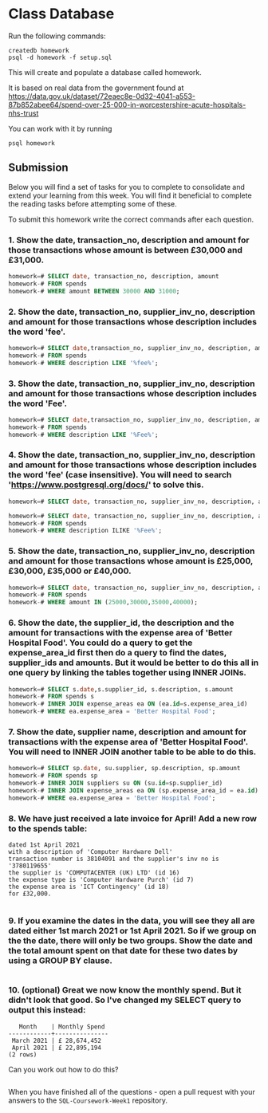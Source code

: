 # Class Database
Run the following commands:
```
createdb homework
psql -d homework -f setup.sql
```
This will create and populate a database called homework.

It is based on real data from the government found at
https://data.gov.uk/dataset/72eaec8e-0d32-4041-a553-87b852abee64/spend-over-25-000-in-worcestershire-acute-hospitals-nhs-trust

You can work with it by running
```
psql homework
```
## Submission

Below you will find a set of tasks for you to complete to consolidate and extend your learning from this week. You will find it beneficial to complete the reading tasks before attempting some of these.

To submit this homework write the correct commands after each question.

### 1. Show the date, transaction_no, description and amount for those transactions whose amount is between £30,000 and £31,000.
```sql
homework=# SELECT date, transaction_no, description, amount
homework-# FROM spends
homework-# WHERE amount BETWEEN 30000 AND 31000;


```
### 2. Show the date, transaction_no, supplier_inv_no, description and amount for those transactions whose description includes the word 'fee'.
```sql
homework=# SELECT date,transaction_no, supplier_inv_no, description, amount
homework-# FROM spends
homework-# WHERE description LIKE '%fee%';


```
### 3. Show the date, transaction_no, supplier_inv_no, description and amount for those transactions whose description includes the word 'Fee'.
```sql
homework=# SELECT date,transaction_no, supplier_inv_no, description, amount
homework-# FROM spends
homework-# WHERE description LIKE '%Fee%';
```
### 4. Show the date, transaction_no, supplier_inv_no, description and amount for those transactions whose description includes the word 'fee' (case insensitive). You will need to search 'https://www.postgresql.org/docs/' to solve this.
```sql
homework=# SELECT date, transaction_no, supplier_inv_no, description, amount                        FROM spends                                                                                         WHERE LOWER(description) LIKE ('%fee%');

homework=# SELECT date, transaction_no, supplier_inv_no, description, amount
homework-# FROM spends
homework-# WHERE description ILIKE '%Fee%';
```
### 5. Show the date, transaction_no, supplier_inv_no, description and amount for those transactions whose amount is £25,000, £30,000, £35,000 or £40,000.
```sql
homework=# SELECT date, transaction_no, supplier_inv_no, description, amount
homework-# FROM spends
homework-# WHERE amount IN (25000,30000,35000,40000);

```
### 6. Show the date, the supplier_id, the description and the amount for transactions with the expense area of 'Better Hospital Food'. You could do a query to get the expense_area_id first then do a query to find the dates, supplier_ids and amounts. But it would be better to do this all in one query by linking the tables together using INNER JOINs.
```sql
homework=# SELECT s.date,s.supplier_id, s.description, s.amount
homework-# FROM spends s
homework-# INNER JOIN expense_areas ea ON (ea.id=s.expense_area_id)
homework-# WHERE ea.expense_area = 'Better Hospital Food';

```
### 7. Show the date, supplier name, description and amount for transactions with the expense area of 'Better Hospital Food'. You will need to INNER JOIN another table to be able to do this.
```sql
homework=# SELECT sp.date, su.supplier, sp.description, sp.amount
homework-# FROM spends sp
homework-# INNER JOIN suppliers su ON (su.id=sp.supplier_id)
homework-# INNER JOIN expense_areas ea ON (sp.expense_area_id = ea.id)
homework-# WHERE ea.expense_area = 'Better Hospital Food';

```
### 8. We have just received a late invoice for April! Add a new row to the spends table:
    dated 1st April 2021
    with a description of 'Computer Hardware Dell'
    transaction number is 38104091 and the supplier's inv no is '3780119655'
    the supplier is 'COMPUTACENTER (UK) LTD' (id 16)
    the expense type is 'Computer Hardware Purch' (id 7)
    the expense area is 'ICT Contingency' (id 18)
    for £32,000.
```sql

```
### 9. If you examine the dates in the data, you will see they all are dated either 1st march 2021 or 1st April 2021. So if we group on the the date, there will only be two groups. Show the date and the total amount spent on that date for these two dates by using a GROUP BY clause.
```sql

```
### 10. (optional) Great we now know the monthly spend. But it didn't look that good. So I've changed my SELECT query to output this instead:
```
   Month    | Monthly Spend 
------------+---------------
 March 2021 | £ 28,674,452
 April 2021 | £ 22,895,194
(2 rows)
```
Can you work out how to do this?

```sql

```

When you have finished all of the questions - open a pull request with your answers to the `SQL-Coursework-Week1` repository.
